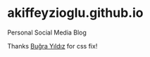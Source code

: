 # akiffeyzioglu.github.io
Personal Social Media Blog


Thanks [Buğra Yıldız](https://github.com/mby) for css fix! 
